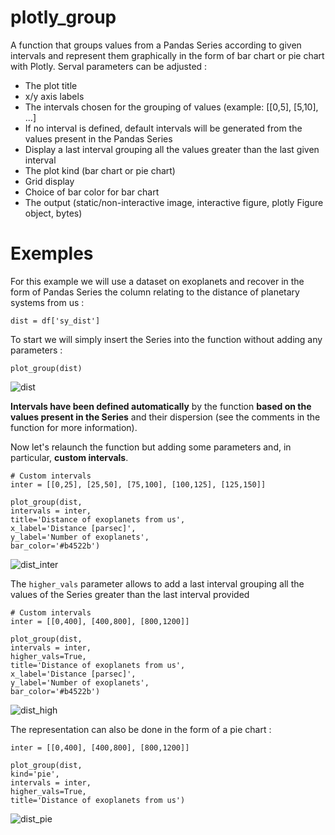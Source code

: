 # plotly_group
A function that groups values from a Pandas Series according to given intervals 
and represent them graphically in the form of bar chart or pie chart with Plotly. Serval 
parameters can be adjusted :
- The plot title
- x/y axis labels
- The intervals chosen for the grouping of values (example: [[0,5], [5,10], ...]
- If no interval is defined, default intervals will be generated from the values present in the Pandas Series
- Display a last interval grouping all the values greater than the last given interval
- The plot kind (bar chart or pie chart)
- Grid display
- Choice of bar color for bar chart
- The output (static/non-interactive image, interactive figure, plotly Figure object, bytes)

# Exemples
For this example we will use a dataset on exoplanets and recover in the form of Pandas Series the column relating to the distance of planetary systems from us :

```
dist = df['sy_dist']
```

To start we will simply insert the Series into the function without adding any parameters :

```
plot_group(dist)
```

![dist](https://user-images.githubusercontent.com/11463619/201731901-2a962c4e-8157-406c-8779-5dc4704f636f.png)

**Intervals have been defined automatically** by the function **based on the values present in the Series** and their dispersion (see the comments in the function for more information).

Now let's relaunch the function but adding some parameters and, in particular, **custom intervals**.

```
# Custom intervals
inter = [[0,25], [25,50], [75,100], [100,125], [125,150]]

plot_group(dist,
intervals = inter, 
title='Distance of exoplanets from us', 
x_label='Distance [parsec]',
y_label='Number of exoplanets',
bar_color='#b4522b')
```

![dist_inter](https://user-images.githubusercontent.com/11463619/201731894-64b68c28-929c-4196-9eb0-ac64d143b4ad.png)

The `higher_vals` parameter allows to add a last interval grouping all the values of the Series greater than the last interval provided

```
# Custom intervals
inter = [[0,400], [400,800], [800,1200]]

plot_group(dist,
intervals = inter,
higher_vals=True,
title='Distance of exoplanets from us', 
x_label='Distance [parsec]',
y_label='Number of exoplanets',
bar_color='#b4522b')
```

![dist_high](https://user-images.githubusercontent.com/11463619/201738946-b9657aca-c540-46b7-9cbc-b19d87ffb982.png)

The representation can also be done in the form of a pie chart :

``` 
inter = [[0,400], [400,800], [800,1200]]

plot_group(dist,
kind='pie',
intervals = inter,
higher_vals=True, 
title='Distance of exoplanets from us')
```

![dist_pie](https://user-images.githubusercontent.com/11463619/201741980-02ba18a3-616e-48d6-9082-0db64e9b7f16.png)
